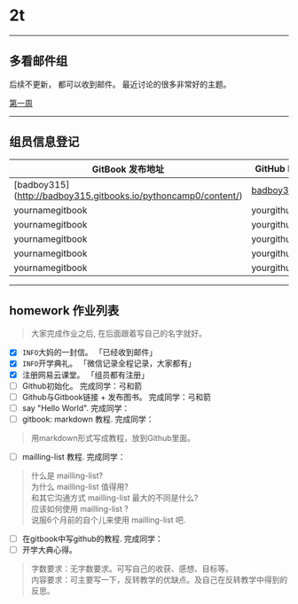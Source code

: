 # 2t
---

## 多看邮件组

后续不更新， 都可以收到邮件。 最近讨论的很多非常好的主题。

[第一周](https://github.com/YixuanBurnett/GroupManagement/blob/master/src/email/Week1TL.md)

---

## 组员信息登记

GitBook 发布地址  | GitHub ID | 姓名 
---- | ---- | ----
[badboy315] (http://badboy315.gitbooks.io/pythoncamp0/content/) | [badboy315](https://github.com/badboy315) | 弓和箭
yournamegitbook | yourgithub | yourname
yournamegitbook | yourgithub | yourname
yournamegitbook | yourgithub | yourname
yournamegitbook | yourgithub | yourname
yournamegitbook | yourgithub | yourname

---

## homework 作业列表

>  大家完成作业之后, 在后面跟着写自己的名字就好。 

- [x] `INFO`大妈的一封信。  「已经收到邮件」
- [x] `INFO`开学典礼。  「微信记录全程记录，大家都有」
- [x] 注册网易云课堂。  「组员都有注册」
- [ ] Github初始化。   完成同学：弓和箭
- [ ] Github与Gitbook链接 + 发布图书。 完成同学：弓和箭 
- [ ] say "Hello World".  完成同学：
- [ ] gitbook: markdown 教程.   完成同学：
> 用markdown形式写成教程，放到Github里面。

- [ ] mailling-list 教程.  完成同学：
> 什么是 mailling-list?  
> 为什么 mailling-list 值得用?  
> 和其它沟通方式 mailling-list 最大的不同是什么?  
> 应该如何使用 mailling-list ?  
> 说服6个月前的自个儿来使用 mailling-list 吧.  

- [ ] 在gitbook中写github的教程.    完成同学：
- [ ] 开学大典心得。  

> 字数要求：无字数要求。可写自己的收获、感想、目标等。  
> 内容要求：可主要写一下，反转教学的优缺点。及自己在反转教学中得到的反思。 
